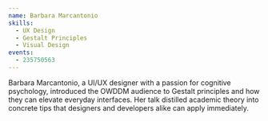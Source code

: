 ```yaml
---
name: Barbara Marcantonio
skills:
  - UX Design
  - Gestalt Principles
  - Visual Design
events:
  - 235750563
---
```


Barbara Marcantonio, a UI/UX designer with a passion for cognitive psychology, introduced the OWDDM audience to Gestalt principles and how they can elevate everyday interfaces. Her talk distilled academic theory into concrete tips that designers and developers alike can apply immediately.
